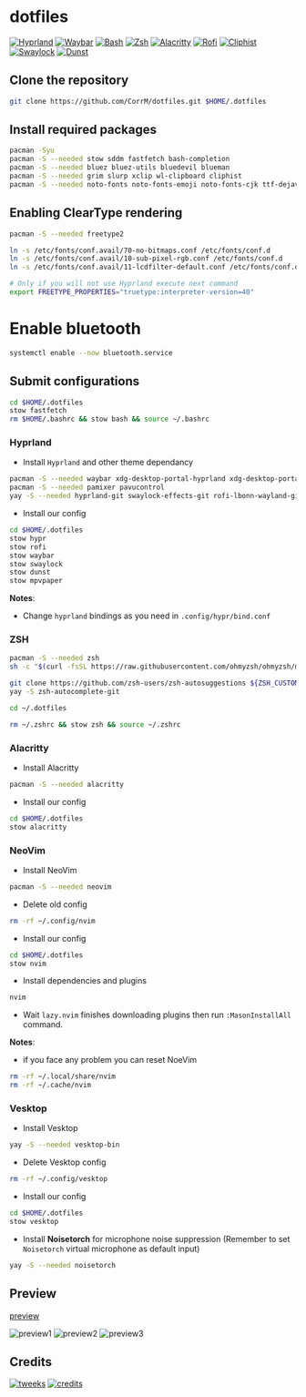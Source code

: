 # dotfiles

[![Hyprland](https://img.shields.io/badge/Hyprland-abd6fd?style=for-the-badge "Hyprland - A dynamic tiling Wayland compositor based on wlroots that doesn't sacrifice on its looks")](https://hyprland.org/)
[![Waybar](https://img.shields.io/badge/Waybar-cdd6f4?style=for-the-badge "Waybar - Highly customizable Wayland bar for Sway and Wlroots based compositors")](https://github.com/Alexays/Waybar)
[![Bash](https://img.shields.io/badge/Bash-f2cdcd?style=for-the-badge "Bourne Again Shell")](https://www.gnu.org/software/bash/manual/bash.html)
[![Zsh](https://img.shields.io/badge/Zsh-f2cdcd?style=for-the-badge "ZSH Shell")](https://www.zsh.org)
[![Alacritty](https://img.shields.io/badge/Alacritty-cba6f7?style=for-the-badge "Alacritty - A fast, cross-platform, OpenGL terminal emulator")](https://github.com/alacritty/alacritty)
[![Rofi](https://img.shields.io/badge/Rofi-fab387?style=for-the-badge "Rofi- A window switcher, application launcher and dmenu replacement")](https://github.com/lbonn/rofi)
[![Cliphist](https://img.shields.io/badge/Cliphist-cdd6f4?style=for-the-badge "Cliphist - Wayland clipboard manager")](https://github.com/sentriz/cliphist)
[![Swaylock](https://img.shields.io/badge/Swaylock-f9e2af?style=for-the-badge "Swaylock - Screen locking utility for Wayland compositors")](https://github.com/mortie/swaylock-effects)
[![Dunst](https://img.shields.io/badge/Dunst-fab387?style=for-the-badge "Dunst - Lightweight and customizable notification daemon")](https://github.com/dunst-project/dunst)

## Clone the repository

```bash
git clone https://github.com/CorrM/dotfiles.git $HOME/.dotfiles
```

## Install required packages

```bash
pacman -Syu
pacman -S --needed stow sddm fastfetch bash-completion
pacman -S --needed bluez bluez-utils bluedevil blueman
pacman -S --needed grim slurp xclip wl-clipboard cliphist
pacman -S --needed noto-fonts noto-fonts-emoji noto-fonts-cjk ttf-dejavu ttf-liberation ttf-opensans ttf-dejavu ttf-liberation ttf-jetbrains-mono-nerd otf-font-awesome
```

## Enabling ClearType rendering

```bash
pacman -S --needed freetype2

ln -s /etc/fonts/conf.avail/70-no-bitmaps.conf /etc/fonts/conf.d
ln -s /etc/fonts/conf.avail/10-sub-pixel-rgb.conf /etc/fonts/conf.d
ln -s /etc/fonts/conf.avail/11-lcdfilter-default.conf /etc/fonts/conf.d

# Only if you will not use Hyprland execute next command
export FREETYPE_PROPERTIES="truetype:interpreter-version=40"
````

# Enable bluetooth

```bash
systemctl enable --now bluetooth.service
```

## Submit configurations

```bash
cd $HOME/.dotfiles
stow fastfetch
rm $HOME/.bashrc && stow bash && source ~/.bashrc
```

### Hyprland

- Install `Hyprland` and other theme dependancy
```bash
pacman -S --needed waybar xdg-desktop-portal-hyprland xdg-desktop-portal-kde xdg-desktop-portal-gtk archlinux-xdg-menu xorg-xhost nwg-look wlogout dunst
pacman -S --needed pamixer pavucontrol
yay -S --needed hyprland-git swaylock-effects-git rofi-lbonn-wayland-git brillo mpvpaper
```

- Install our config
```bash
cd $HOME/.dotfiles
stow hypr
stow rofi
stow waybar
stow swaylock
stow dunst
stow mpvpaper
```

**Notes**:
- Change `hyprland` bindings as you need in `.config/hypr/bind.conf`

### ZSH

```bash
pacman -S --needed zsh
sh -c "$(curl -fsSL https://raw.githubusercontent.com/ohmyzsh/ohmyzsh/master/tools/install.sh)"

git clone https://github.com/zsh-users/zsh-autosuggestions ${ZSH_CUSTOM:-~/.oh-my-zsh/custom}/plugins/zsh-autosuggestions
yay -S zsh-autocomplete-git

cd ~/.dotfiles

rm ~/.zshrc && stow zsh && source ~/.zshrc
```

### Alacritty

- Install Alacritty
```bash
pacman -S --needed alacritty 
```

- Install our config
```bash
cd $HOME/.dotfiles
stow alacritty
```

### NeoVim

- Install NeoVim
```bash
pacman -S --needed neovim
```

- Delete old config
```bash
rm -rf ~/.config/nvim
```

- Install our config
```bash
cd $HOME/.dotfiles
stow nvim
```

- Install dependencies and plugins

```bash
nvim
```

- Wait `lazy.nvim` finishes downloading plugins then run `:MasonInstallAll` command.

**Notes**:
- if you face any problem you can reset NoeVim
```bash
rm -rf ~/.local/share/nvim
rm -rf ~/.cache/nvim
```

### Vesktop

- Install Vesktop
```bash
yay -S --needed vesktop-bin
```

- Delete Vesktop config
```bash
rm -rf ~/.config/vesktop
```

- Install our config
```bash
cd $HOME/.dotfiles
stow vesktop
```

- Install **Noisetorch** for microphone noise suppression (Remember to set `Noisetorch` virtual microphone as default input)
```bash
yay -S --needed noisetorch
```

## Preview
[preview](https://github.com/sameemul-haque/dotfiles/assets/110324374/3f3ad231-ba5c-42fc-9d01-6466e4550158 "dotfiles preview")


![preview1](https://github.com/sameemul-haque/dotfiles/assets/110324374/2212607f-9b29-4e76-bac0-4bdc0ac06bbb)
![preview2](https://github.com/sameemul-haque/dotfiles/assets/110324374/86560ae3-5113-46f2-823b-60e334c67b14)
![preview3](https://github.com/sameemul-haque/dotfiles/assets/110324374/4f7f18aa-4337-4f68-871b-42c3986c0379)

## Credits
[![tweeks](https://img.shields.io/badge/tweeks-FF4500?style=for-the-badge&logo=reddit&logoColor=ffffff "Credits to NotAShelf")]([https://www.reddit.com/r/unixporn/comments/zos11o/comment/k24i61c/](https://gist.github.com/NotAShelf/9d5b65c34159d9896f707aa5543c97e6))
[![credits](https://img.shields.io/badge/rayh4444n-FF4500?style=for-the-badge&logo=reddit&logoColor=ffffff "Credits to rayh4444n")](https://www.reddit.com/r/unixporn/comments/zos11o/comment/k24i61c/)

